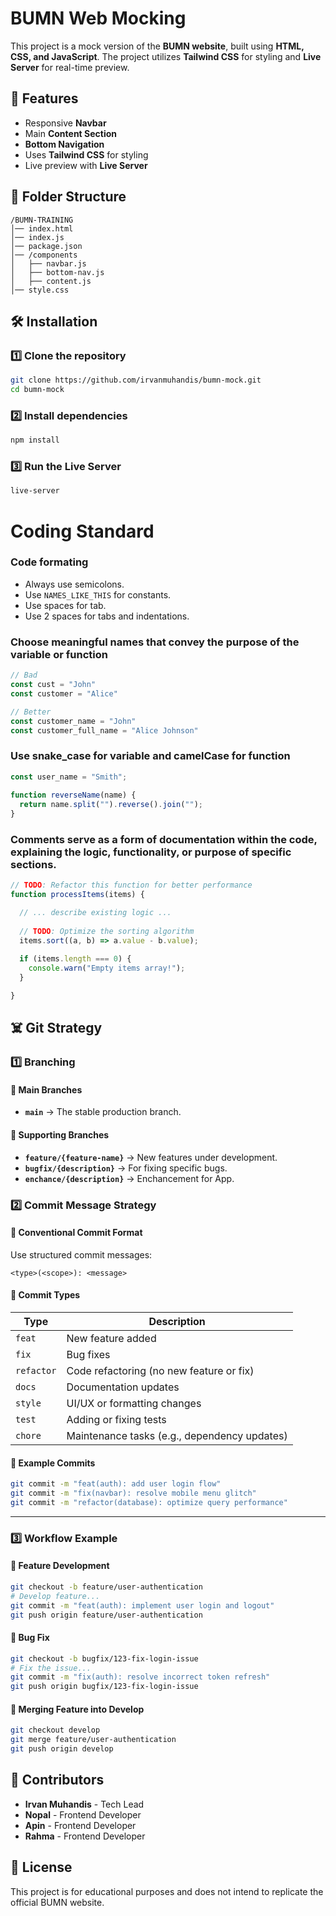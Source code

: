 # BUMN Web Mocking  

This project is a mock version of the **BUMN website**, built using **HTML, CSS, and JavaScript**. The project utilizes **Tailwind CSS** for styling and **Live Server** for real-time preview.  

## 🚀 Features  
- Responsive **Navbar**  
- Main **Content Section**  
- **Bottom Navigation**  
- Uses **Tailwind CSS** for styling  
- Live preview with **Live Server**  

## 📁 Folder Structure  
```plaintext
/BUMN-TRAINING
│── index.html
│── index.js
│── package.json
│── /components
│   ├── navbar.js
│   ├── bottom-nav.js
│   ├── content.js
│── style.css
```

## 🛠 Installation  

### 1️⃣ Clone the repository  
```sh
git clone https://github.com/irvanmuhandis/bumn-mock.git
cd bumn-mock
```

### 2️⃣ Install dependencies  
```sh
npm install
```



### 3️⃣ Run the Live Server  
```sh
live-server
```

# Coding Standard

### Code formating
- Always use semicolons.
- Use `NAMES_LIKE_THIS` for constants.
- Use spaces for tab.
- Use 2 spaces for tabs and indentations.

### Choose meaningful names that convey the purpose of the variable or function
```ts
// Bad
const cust = "John"
const customer = "Alice"

// Better
const customer_name = "John"
const customer_full_name = "Alice Johnson"
```

### Use snake_case for variable and camelCase for function
```ts
const user_name = "Smith";
                       
function reverseName(name) {
  return name.split("").reverse().join("");
}
```

### Comments serve as a form of documentation within the code, explaining the logic, functionality, or purpose of specific sections.
```ts
// TODO: Refactor this function for better performance
function processItems(items) {

  // ... describe existing logic ...
	
  // TODO: Optimize the sorting algorithm
  items.sort((a, b) => a.value - b.value);
	
  if (items.length === 0) {
	console.warn("Empty items array!");
  }

}
```


## ☠️ Git Strategy

### **1️⃣ Branching**
#### 🔹 **Main Branches**
- **`main`** → The stable production branch.  
#### 🔹 **Supporting Branches**
- **`feature/{feature-name}`** → New features under development.  
- **`bugfix/{description}`** → For fixing specific bugs.  
- **`enchance/{description}`** → Enchancement for App. 


### **2️⃣ Commit Message Strategy**
#### 🔹 **Conventional Commit Format**
Use structured commit messages:
```
<type>(<scope>): <message>
```
#### 🔹 **Commit Types**
| Type | Description |
|------|------------|
| `feat` | New feature added |
| `fix` | Bug fixes |
| `refactor` | Code refactoring (no new feature or fix) |
| `docs` | Documentation updates |
| `style` | UI/UX or formatting changes |
| `test` | Adding or fixing tests |
| `chore` | Maintenance tasks (e.g., dependency updates) |

#### 🔹 **Example Commits**
```bash
git commit -m "feat(auth): add user login flow"
git commit -m "fix(navbar): resolve mobile menu glitch"
git commit -m "refactor(database): optimize query performance"
```

---

### **3️⃣ Workflow Example**
#### **🔹 Feature Development**
```bash
git checkout -b feature/user-authentication
# Develop feature...
git commit -m "feat(auth): implement user login and logout"
git push origin feature/user-authentication
```
#### **🔹 Bug Fix**
```bash
git checkout -b bugfix/123-fix-login-issue
# Fix the issue...
git commit -m "fix(auth): resolve incorrect token refresh"
git push origin bugfix/123-fix-login-issue
```
#### **🔹 Merging Feature into Develop**
```bash
git checkout develop
git merge feature/user-authentication
git push origin develop
```

## 👥 Contributors  
- **Irvan Muhandis** - Tech Lead
- **Nopal** - Frontend Developer
- **Apin** - Frontend Developer  
- **Rahma** - Frontend Developer
## 📜 License  
This project is for educational purposes and does not intend to replicate the official BUMN website.  
